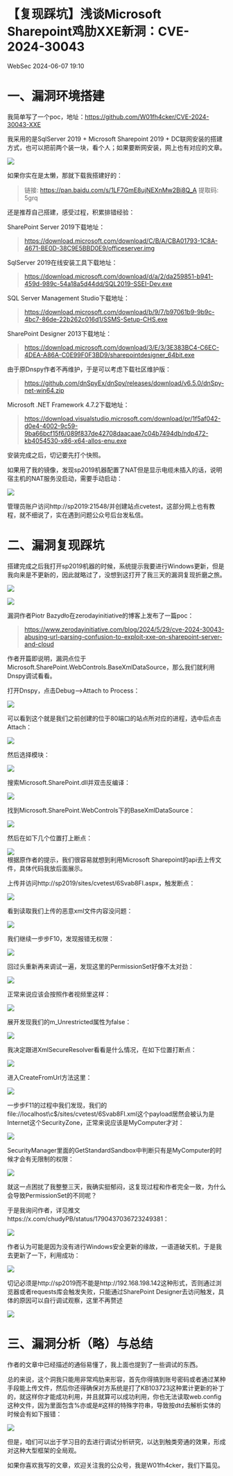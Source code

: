 #  【复现踩坑】浅谈Microsoft Sharepoint鸡肋XXE新洞：CVE-2024-30043   
 WebSec   2024-06-07 19:10  
  
# 一、漏洞环境搭建  
  
我简单写了一个poc，地址：https://github.com/W01fh4cker/CVE-2024-30043-XXE  
  
  
我采用的是SqlServer 2019 + Microsoft Sharepoint 2019 + DC联网安装的搭建方式，也可以把前两个装一块，看个人；如果要断网安装，网上也有对应的文章。  
  
![](https://mmbiz.qpic.cn/sz_mmbiz_png/sXbicAlDr12oaqzMM4A49QYjfKB0pCibaDP6JZkubLPVDzReVPPSqh1zmsEibPkCA51uhZ4QF8eibMj8ZMj4UgIw6A/640?wx_fmt=png&from=appmsg "")  
  
如果你实在是太懒，那就下载我搭建好的：  
> 链接: https://pan.baidu.com/s/1LF7GmE8ujNEXnMw2Bi8Q_A 提取码: 5grq  
  
  
还是推荐自己搭建，感受过程，积累排错经验：  
  
SharePoint Server 2019下载地址：  
> https://download.microsoft.com/download/C/B/A/CBA01793-1C8A-4671-BE0D-38C9E5BBD0E9/officeserver.img  
  
  
SqlServer 2019在线安装工具下载地址：  
> https://download.microsoft.com/download/d/a/2/da259851-b941-459d-989c-54a18a5d44dd/SQL2019-SSEI-Dev.exe  
  
  
SQL Server Management Studio下载地址：  
> https://download.microsoft.com/download/b/9/7/b97061b9-9b9c-4bc7-86de-22b262c016d1/SSMS-Setup-CHS.exe  
  
  
SharePoint Designer 2013下载地址：  
> https://download.microsoft.com/download/3/E/3/3E383BC4-C6EC-4DEA-A86A-C0E99F0F3BD9/sharepointdesigner_64bit.exe  
  
  
由于原Dnspy作者不再维护，于是可以考虑下载社区维护版：  
> https://github.com/dnSpyEx/dnSpy/releases/download/v6.5.0/dnSpy-net-win64.zip  
  
  
Microsoft .NET Framework 4.7.2下载地址：  
> https://download.visualstudio.microsoft.com/download/pr/1f5af042-d0e4-4002-9c59-9ba66bcf15f6/089f837de42708daacaae7c04b7494db/ndp472-kb4054530-x86-x64-allos-enu.exe  
  
  
安装完成之后，切记要先打个快照。  
  
如果用了我的镜像，发现sp2019机器配置了NAT但是显示电缆未插入的话，说明宿主机的NAT服务没启动，需要手动启动：  
  
![](https://mmbiz.qpic.cn/sz_mmbiz_png/sXbicAlDr12oaqzMM4A49QYjfKB0pCibaD3F08kSgqMvddwerIWiciaiaboeleKxc03sLLe2KX8FpalwLlgx6ibiaYBtw/640?wx_fmt=png&from=appmsg "")  
  
管理员账户访问http://sp2019:21548/并创建站点cvetest，这部分网上也有教程，就不细说了，实在遇到问题公众号后台发私信。  
# 二、漏洞复现踩坑  
  
搭建完成之后我打开sp2019机器的时候，系统提示我要进行Windows更新，但是我向来是不更新的，因此就略过了，没想到这打开了我三天的漏洞复现折磨之旅。  
  
![](https://mmbiz.qpic.cn/sz_mmbiz_png/sXbicAlDr12oaqzMM4A49QYjfKB0pCibaDw1C4VQSgJCBflAsPcIEXcvxjLLFGebxUkl6PctBtLMkF6qRpu5FLibQ/640?wx_fmt=png&from=appmsg "")  
  
![](https://mmbiz.qpic.cn/sz_mmbiz_png/sXbicAlDr12oaqzMM4A49QYjfKB0pCibaD8bH28hLqmrBAyjElXPtfJHbcBSoE4thaQzbbW2ZbCH5kUWibM19xExw/640?wx_fmt=png&from=appmsg "")  
  
漏洞作者Piotr Bazydło在zerodayinitiative的博客上发布了一篇poc：  
> https://www.zerodayinitiative.com/blog/2024/5/29/cve-2024-30043-abusing-url-parsing-confusion-to-exploit-xxe-on-sharepoint-server-and-cloud  
  
  
作者开篇即说明，漏洞点位于Microsoft.SharePoint.WebControls.BaseXmlDataSource，那么我们就利用Dnspy调试看看。  
  
打开Dnspy，点击Debug-->Attach to Process：  
  
![](https://mmbiz.qpic.cn/sz_mmbiz_png/sXbicAlDr12oaqzMM4A49QYjfKB0pCibaD3nF3pGenPJOWgTBphElnZDNeX7C3zHz9fNIiboATm1anXCqSRtogTwA/640?wx_fmt=png&from=appmsg "")  
  
可以看到这个就是我们之前创建的位于80端口的站点所对应的进程，选中后点击Attach：  
  
![](https://mmbiz.qpic.cn/sz_mmbiz_png/sXbicAlDr12oaqzMM4A49QYjfKB0pCibaDZkWgXRHOg2PfLw2UUVUSYYJw2fiaxQjfRuUw9L0d18Ge67iaibBeIp7jw/640?wx_fmt=png&from=appmsg "")  
  
然后选择模块：  
  
![](https://mmbiz.qpic.cn/sz_mmbiz_png/sXbicAlDr12oaqzMM4A49QYjfKB0pCibaDgxTPEydGjdc7UnDc0bQOWFdSotklIv03jYGNKhLWdCjuJyvqHiasficQ/640?wx_fmt=png&from=appmsg "")  
  
搜索Microsoft.SharePoint.dll并双击反编译：  
  
![](https://mmbiz.qpic.cn/sz_mmbiz_png/sXbicAlDr12oaqzMM4A49QYjfKB0pCibaDMex0gibKTKO5UefepsSj1iaib0nz8foqc5Y4yfKRbXaRxfJFKj5VefHow/640?wx_fmt=png&from=appmsg "")  
  
找到Microsoft.SharePoint.WebControls下的BaseXmlDataSource：  
  
![](https://mmbiz.qpic.cn/sz_mmbiz_png/sXbicAlDr12oaqzMM4A49QYjfKB0pCibaDEcptEvIlG3IAOFdNVpKdibOq1O4ibFB1Cy0Fg7Tb4RKd288wAl5pUZsQ/640?wx_fmt=png&from=appmsg "")  
  
然后在如下几个位置打上断点：  
  
![](https://mmbiz.qpic.cn/sz_mmbiz_png/sXbicAlDr12oaqzMM4A49QYjfKB0pCibaD2vEia6euUvGp4UJ7hRf7QKRazsVE6FP39m7N7ibTjW9lGicwEXZfaj96Q/640?wx_fmt=png&from=appmsg "")  
根据原作者的提示，我们很容易就想到利用Microsoft Sharepoint的api去上传文件，具体代码我放后面展示。  
  
上传并访问http://sp2019/sites/cvetest/6Svab8Fl.aspx，触发断点：  
  
![](https://mmbiz.qpic.cn/sz_mmbiz_png/sXbicAlDr12oaqzMM4A49QYjfKB0pCibaDanKbnLMdQrCDtD7ZlRBpaxEQbPtqnpZM0RtnEphFC7ibS7GG90GR0sw/640?wx_fmt=png&from=appmsg "")  
  
看到读取我们上传的恶意xml文件内容没问题：  
  
![](https://mmbiz.qpic.cn/sz_mmbiz_png/sXbicAlDr12oaqzMM4A49QYjfKB0pCibaDrMZ2fWicRqdkWlKjdI5INDBbtDmTiaBqt2EFmTXBHpeQZUn9uicpBDKaQ/640?wx_fmt=png&from=appmsg "")  
  
我们继续一步步F10，发现报错无权限：  
  
![](https://mmbiz.qpic.cn/sz_mmbiz_png/sXbicAlDr12oaqzMM4A49QYjfKB0pCibaDO3gS8WOuticv2WwO3icibiaEaROeic8dnVgiaVx2eO5BgErk1hagX8d8efsA/640?wx_fmt=png&from=appmsg "")  
  
回过头重新再来调试一遍，发现这里的PermissionSet好像不太对劲：  
  
![](https://mmbiz.qpic.cn/sz_mmbiz_png/sXbicAlDr12oaqzMM4A49QYjfKB0pCibaDNVPic2IefEWE5k6XWBefJd8TLwQDibnFzTHUZe2iaUKxwdwlmAq7phUbQ/640?wx_fmt=png&from=appmsg "")  
  
正常来说应该会按照作者视频里这样：  
  
![](https://mmbiz.qpic.cn/sz_mmbiz_png/sXbicAlDr12oaqzMM4A49QYjfKB0pCibaDcstKqwyD2TDZESFI930LjkBearOKQ0N6UzYTNwNBXuk9Wnx4qtBbbg/640?wx_fmt=png&from=appmsg "")  
  
展开发现我们的m_Unrestricted属性为false：  
  
![](https://mmbiz.qpic.cn/sz_mmbiz_png/sXbicAlDr12oaqzMM4A49QYjfKB0pCibaDgqJoGqKLhNFhPqoqA5s6qsNqtkTIvVxVpPic1SYZp0cFZaNar25PDdw/640?wx_fmt=png&from=appmsg "")  
  
我决定跟进XmlSecureResolver看看是什么情况，在如下位置打断点：  
  
![](https://mmbiz.qpic.cn/sz_mmbiz_png/sXbicAlDr12oaqzMM4A49QYjfKB0pCibaDo4bsJfcBtmIMeNrloh3sGLe8KP0FlbuEMmGWNoDRAVz2d3Hfn7Qz0Q/640?wx_fmt=png&from=appmsg "")  
  
进入CreateFromUrl方法这里：  
  
![](https://mmbiz.qpic.cn/sz_mmbiz_png/sXbicAlDr12oaqzMM4A49QYjfKB0pCibaDZMsNgrDFBBaIvGrAS9PQo9qEAxaA6jicOcdiaTBHc7tibVicqOMLQFc77Q/640?wx_fmt=png&from=appmsg "")  
  
一步步F11的过程中我们发现，我们的file://localhost\c$/sites/cvetest/6Svab8Fl.xml这个payload居然会被认为是Internet这个SecurityZone，正常来说应该是MyComputer才对：  
  
![](https://mmbiz.qpic.cn/sz_mmbiz_png/sXbicAlDr12oaqzMM4A49QYjfKB0pCibaDXNzvngKicmJ2a266UrQFsEMb7GNAkjzF9Ne1LUXTPOlqazku9RbuUcw/640?wx_fmt=png&from=appmsg "")  
  
SecurityManager里面的GetStandardSandbox中判断只有是MyComputer的时候才会有无限制的权限：  
  
![](https://mmbiz.qpic.cn/sz_mmbiz_png/sXbicAlDr12oaqzMM4A49QYjfKB0pCibaDI0HgTnLvQ791BzV8byZtMoBK99dbD2ibvTIdAVuECwkk0ejE9YH1LpQ/640?wx_fmt=png&from=appmsg "")  
  
就这一点困扰了我整整三天，我确实挺郁闷，这复现过程和作者完全一致，为什么会导致PermissionSet的不同呢？  
  
于是我询问作者，详见推文https://x.com/chudyPB/status/1790437036723249381：  
  
![](https://mmbiz.qpic.cn/sz_mmbiz_png/sXbicAlDr12oaqzMM4A49QYjfKB0pCibaDCzB67vreC7KH2n4H0AWib2THUPvj7xga2g4kn1rocD5w7a9qDGRsFibQ/640?wx_fmt=png&from=appmsg "")  
  
作者认为可能是因为没有进行Windows安全更新的缘故，一语道破天机，于是我去更新了一下，利用成功：  
  
![](https://mmbiz.qpic.cn/sz_mmbiz_png/sXbicAlDr12oaqzMM4A49QYjfKB0pCibaDBSN51qPfMOsVdodz9he3mzk4ibbYmla90zTpagSa1iafHNHCvxicg8nGA/640?wx_fmt=png&from=appmsg "")  
  
切记必须是http://sp2019而不能是http://192.168.198.142这种形式，否则通过浏览器或者requests库会触发失败，只能通过SharePoint Designer去访问触发，具体的原因可以自行调试观察，这里不再赘述  
  
![](https://mmbiz.qpic.cn/sz_mmbiz_png/sXbicAlDr12oaqzMM4A49QYjfKB0pCibaDTAkMQAKxZrJiaz2ftRNKuyhpkgvgJBGoDjR5ia7bmicXPh7MqErMmUlJg/640?wx_fmt=png&from=appmsg "")  
# 三、漏洞分析（略）与总结  
  
作者的文章中已经描述的通俗易懂了，我上面也提到了一些调试的东西。  
  
总的来说，这个洞我只能用非常鸡肋来形容，首先你得搞到账号密码或者通过某种手段能上传文件，然后你还得确保对方系统是打了KB103723这种累计更新的补丁的，就这样你才能成功利用，并且就算可以成功利用，你也无法读取web.config这种文件，因为里面包含%亦或是#这样的特殊字符串，导致按dtd去解析实体的时候会有如下报错：  
  
![](https://mmbiz.qpic.cn/sz_mmbiz_png/sXbicAlDr12oaqzMM4A49QYjfKB0pCibaD9kib9oysiaChqZibWUESv37ACz0q3icrY1rZ5KOc2KXEEMciagXdtNqIM0Q/640?wx_fmt=png&from=appmsg "")  
  
但是，咱们可以出于学习目的去进行调试分析研究，以达到触类旁通的效果，形成对这种大型框架的全局观。  
  
如果你喜欢我写的文章，欢迎关注我的公众号，我是W01fh4cker，我们下篇见。  
  
  
